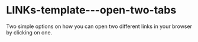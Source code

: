 # LINKs-template---open-two-tabs

Two simple options on how you can open two different links in your browser by clicking on one.

